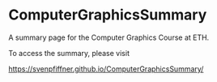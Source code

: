 # ComputerGraphicsSummary
A summary page for the Computer Graphics Course at ETH.

To access the summary, please visit

https://svenpfiffner.github.io/ComputerGraphicsSummary/
